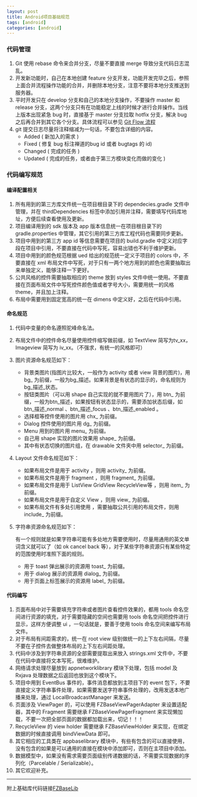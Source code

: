 ```yaml
---
layout: post
title: Android项目基础规范
tags: [android]
categories: [android]
---
```



### 代码管理

1. Git 使用 rebase 命令来合并分支，尽量不要直接 merge 导致分支代码日志混乱。
2. 开发新功能时，自己在本地创建 feature 分支开发，功能开发完毕之后，参照上面合并流程操作功能的合并，并删除本地分支，注意不要将本地分支推送到服务器。
3. 平时开发只在 develop 分支和自己的本地分支操作，不要操作 master 和 release 分支，这两个分支只有在功能稳定上线的时候才进行合并操作。当线上版本出现紧急 bug 时，直接基于 master 分支拉取 hotfix 分支，解决 bug 之后再合并到其它各个分支。具体流程可以参见 [Git Flow 流程](http://nvie.com/posts/a-successful-git-branching-model/)
4. git 提交日志尽量将注释缩减为一句话，不要包含详细的内容。
   - Added ( 新加入的需求 )
   - Fixed ( 修复 bug 标注禅道的bug id 或者 bugtags 的 id)
   - Changed ( 完成的任务 )
   - Updated ( 完成的任务，或者由于第三方模块变化而做的变化 )

### 代码编写规范

#### 编译配置相关

1. 所有用到的第三方库文件统一在项目根目录下的 dependecies.gradle 文件中管理，并在 thirdDependencies 标签中添加引用并注释，需要填写代码库地址，方便后续查看使用及更新。
2. 项目编译用到的 sdk 版本及 app 版本信息统一在项目根目录下的gradle.properties 中管理，其它引用的第三方库工程代码也需要同步更新。
3. 项目中用到的第三方 app id 等信息需要在项目的 build.gradle 中定义对应字段在项目中引用，不要直接在代码中写死，容易出错也不利于维护更新。
4. 项目中用到的颜色规范根据 ued 给出的规范统一定义于项目的 colors 中，不要直接在 xml 布局文件中写死，对于只有一两个地方用到的颜色也需要抽取出来单独定义，能够注释一下更好。
5. 公共风格的控件需要抽取相应的 theme 放到 styles 文件中统一使用。不要直接在页面布局文件中写死控件颜色值或者字号大小，需要用统一的风格   theme，并且加上注释。
6. 布局中需要用到固定宽高的统一在 dimens 中定义好，之后在代码中引用。

#### 命名规范

1. 代码中变量的命名遵照驼峰命名法。

2. 布局文件中的控件命名尽量使用控件缩写做前缀，如 TextView 简写为tv\_xx，Imageview 简写为 iv\_xx。（不强求，有统一的风格即可）

3. 图片资源命名规范如下：

   - 背景类图片(指图片比较大，一般作为 activity 或者 view 背景的图片)，用 bg_ 为前缀，一般为bg\_描述。如果背景是有状态的显示的，命名规则为 bg\_描述\_状态。
   - 按钮类图片（可以用 shape 自己实现的就不要用图片了），用 btn_ 为前缀，一般为btn\_描述，如果按钮有状态显示的，需要添加状态后缀，如 btn\_描述\_normal 、btn\_描述\_focus 、btn\_描述\_enabled 。
   - 选择框等控件使用的图片用 chx_ 为前缀。
   - Dialog 控件使用的图片用 dg_ 为前缀。
   - Menu 用到的图片用 menu_ 为前缀。
   - 自己用 shape 实现的图片效果用 shape_ 为前缀。
   - 其中有状态切换的图片组，在 drawable 文件夹中用 selector_ 为前缀。

4. Layout 文件命名规范如下：

   - 如果布局文件是用于 activity ，则用 activity_ 为前缀。
   - 如果布局文件是用于 fragment ，则用 fragment_ 为前缀。
   - 如果布局文件是用于 ListView GridView RecycleView等 ，则用 item_ 为前缀。
   - 如果布局文件是用于自定义 View ，则用 view_ 为前缀。
   - 如果布局文件有多处引用使用 ，需要抽取公共引用的布局文件，则用 include_ 为前缀。

5. 字符串资源命名规范如下：

   有一个规则就是如果字符串可能有多处地方需要使用时，尽量用通用的英文单词含义就可以了（如 ok cancel back 等），对于某些字符串资源只有某些特定的范围使用时准照下面的规则。

   - 用于 toast 弹出展示的资源用 toast_ 为前缀。
   - 用于 dialog 展示的资源用 dialog_ 为前缀。
   - 用于页面上标签展示的资源用 label_ 为前缀。

#### 代码编写

1. 页面布局中对于需要填充字符串或者图片查看控件效果的，都用 tools 命名空间进行资源的填充，对于需要隐藏的空间也需要用 tools 命名空间把控件进行显示，这样方便调整 ui ，一句话就是，要善于使用 tools 命名空间来编写布局文件。
2. 对于布局有间距需求的，统一在 root view 级别做统一的上下左右间隔，尽量不要在子控件去做整体布局的上下左右间距处理。
3. 代码中涉及到字符串资源的全部需要提取出来放入 strings.xml 文件中，不要在代码中直接将文本写死，很难维护。
4. 网络请求处理尽量放到 appnetworklibrary 模块下处理，包括 model 及 Rxjava 处理数据之后返回也放到这个模块下。
5. 项目中用到 EventBus 事件的，事件消息都放到主项目下的 event 包下，不要直接定义字符串事件处理，如果需要发送字符串事件处理的，改用发送本地广播来处理，通过 LocalBroadcastManager 来发送。
6. 页面涉及 ViewPager 的，可以使用 FZBaseViewPagerAdapter 来设置适配器，其中的 Fragment 需要继承 FZBaseViewPagerFragment 来实现懒加载，不要一次把全部页面的数据都加载出来，切记！！！
7. RecycleView 的 view holder 需要继承 FZBaseViewHolder 来实现，在绑定数据的时候直接调用 bindViewData 即可。 
8. 其它相应的工具类在 appbaselibrary 模块中，有些有包含的可以直接使用，没有包含的如果是可以通用的直接在模块中添加即可，否则在主项目中添加。
9. 数据模型中，如果没有需求需要页面级别传递数据的话，不需要实现数据的序列化（Parcelable / Serializable）。
10. 其它欢迎补充。


-------

附上基础库代码链接[FZBaseLib](https://github.com/Frank-Zhu/FZBaseLib)





